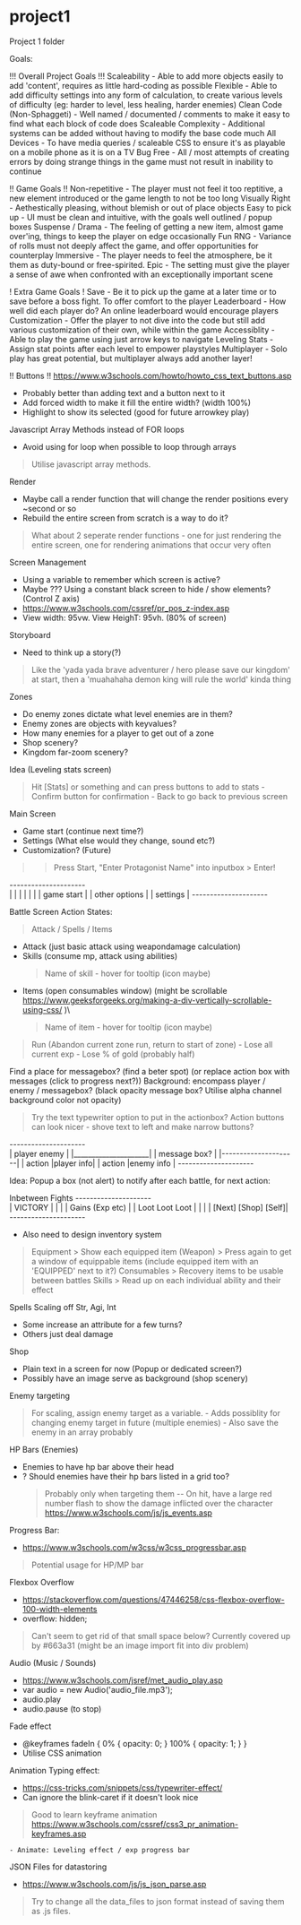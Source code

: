 # project1
Project 1 folder

Goals:

!!! Overall Project Goals !!!
Scaleability - Able to add more objects easily to add 'content', requires as little hard-coding as possible
Flexible - Able to add difficulty settings into any form of calculation, to create various levels of difficulty (eg: harder to level, less healing, harder enemies)
Clean Code (Non-Sphaggeti) - Well named / documented / comments to make it easy to find what each block of code does 
Scaleable Complexity - Additional systems can be added without having to modify the base code much
All Devices - To have media queries / scaleable CSS to ensure it's as playable on a mobile phone as it is on a TV
Bug Free - All / most attempts of creating errors by doing strange things in the game must not result in inability to continue


!! Game Goals !!
Non-repetitive - The player must not feel it too reptitive, a new element introduced or the game length to not be too long
Visually Right - Aethestically pleasing, without blemish or out of place objects
Easy to pick up - UI must be clean and intuitive, with the goals well outlined / popup boxes
Suspense / Drama - The feeling of getting a new item, almost game over'ing, things to keep the player on edge occasionally
Fun RNG - Variance of rolls must not deeply affect the game, and offer opportunities for counterplay
Immersive - The player needs to feel the atmosphere, be it them as duty-bound or free-spirited.
Epic - The setting must give the player a sense of awe when confronted with an exceptionally important scene


! Extra Game Goals !
Save - Be it to pick up the game at a later time or to save before a boss fight. To offer comfort to the player
Leaderboard - How well did each player do? An online leaderboard would encourage players
Customization - Offer the player to not dive into the code but still add various customization of their own, while within the game
Accessiblity - Able to play the game using just arrow keys to navigate
Leveling Stats - Assign stat points after each level to empower playstyles
Multiplayer - Solo play has great potential, but multiplayer always add another layer!



!! Buttons !!
https://www.w3schools.com/howto/howto_css_text_buttons.asp
- Probably better than adding text and a button next to it
- Add forced width to make it fill the entire width? (width 100%)
- Highlight to show its selected (good for future arrowkey play)


Javascript Array Methods instead of FOR loops
- Avoid using for loop when possible to loop through arrays
> Utilise javascript array methods.


Render
- Maybe call a render function that will change the render positions every ~second or so
- Rebuild the entire screen from scratch is a way to do it?
> What about 2 seperate render functions - one for just rendering the entire screen, one for rendering animations that occur very often


Screen Management
- Using a variable to remember which screen is active?
- Maybe ??? Using a constant black screen to hide / show elements? (Control Z axis)
- https://www.w3schools.com/cssref/pr_pos_z-index.asp
- View width: 95vw. View HeighT: 95vh. (80% of screen)


Storyboard
- Need to think up a story(?)
> Like the 'yada yada brave adventurer / hero please save our kingdom' at start, then a 'muahahaha demon king will rule the world' kinda thing

Zones
- Do enemy zones dictate what level enemies are in them?
- Enemy zones are objects with keyvalues?
- How many enemies for a player to get out of a zone
- Shop scenery?
- Kingdom far-zoom scenery?



Idea (Leveling stats screen)
> Hit [Stats] or something and can press buttons to add to stats
    - Confirm button for confirmation
    - Back to go back to previous screen



Main Screen
- Game start (continue next time?)
- Settings (What else would they change, sound etc?)
- Customization? (Future)

>> Press Start, "Enter Protagonist Name" into inputbox
    > Enter!

*---------------------*         
|                     |
|                     |
|                     |
|    game start       |
|    other options    |
|    settings         |
*---------------------*


Battle Screen
Action States: 
> Attack / Spells / Items
- Attack (just basic attack using weapondamage calculation)
- Skills (consume mp, attack using abilities)
    > Name of skill - hover for tooltip (icon maybe)
- Items (open consumables window) (might be scrollable https://www.geeksforgeeks.org/making-a-div-vertically-scrollable-using-css/ )\
    > Name of item - hover for tooltip (icon maybe)
> Run (Abandon current zone run, return to start of zone)
    - Lose all current exp
    - Lose % of gold (probably half)

Find a place for messagebox? (find a beter spot) (or replace action box with messages (click to progress next?))
Background: encompass player / enemy / messagebox? (black opacity message box? Utilise alpha channel background color not opacity)

> Try the text typewriter option to put in the actionbox?
> Action buttons can look nicer - shove text to left and make narrow buttons?

*---------------------*         
| player        enemy |
|_____________________|
|  message box?       |
|---------------------|
| action  |player info|
| action  |enemy info |
*---------------------*



Idea: Popup a box (not alert) to notify after each battle, for next action:

Inbetween Fights
*---------------------*         
|       VICTORY       |
|                     |
|   Gains (Exp etc)   |
|   Loot Loot Loot    |
|                     |
| [Next] [Shop] [Self]|
*---------------------*
- Also need to design inventory system
> Equipment
    > Show each equipped item (Weapon) > Press again to get a window of equippable items (include equipped item with an 'EQUIPPED' next to it?)
> Consumables
    > Recovery items to be usable between battles
> Skills
    > Read up on each individual ability and their effect


Spells
Scaling off Str, Agi, Int
- Some increase an attribute for a few turns?
- Others just deal damage


Shop
- Plain text in a screen for now (Popup or dedicated screen?)
- Possibly have an image serve as background (shop scenery)


Enemy targeting
> For scaling, assign enemy target as a variable.
    - Adds possiblity for changing enemy target in future (multiple enemies)
    - Also save the enemy in an array probably

HP Bars (Enemies)
- Enemies to have hp bar above their head
- ? Should enemies have their hp bars listed in a grid too?
    > Probably only when targeting them
-- On hit, have a large red number flash to show the damage inflicted over the character
https://www.w3schools.com/js/js_events.asp

Progress Bar:
- https://www.w3schools.com/w3css/w3css_progressbar.asp
> Potential usage for HP/MP bar


Flexbox Overflow
- https://stackoverflow.com/questions/47446258/css-flexbox-overflow-100-width-elements
- overflow: hidden;
> Can't seem to get rid of that small space below? Currently covered up by #663a31 (might be an image import fit into div problem)


Audio (Music / Sounds)
- https://www.w3schools.com/jsref/met_audio_play.asp
- var audio = new Audio('audio_file.mp3');
- audio.play
- audio.pause (to stop)


Fade effect
- @keyframes fadeIn {
  0% { opacity: 0; }
  100% { opacity: 1; }
}
- Utilise CSS animation


Animation Typing effect:
- https://css-tricks.com/snippets/css/typewriter-effect/
- Can ignore the blink-caret if it doesn't look nice
> Good to learn keyframe animation
> https://www.w3schools.com/cssref/css3_pr_animation-keyframes.asp

    - Animate: Leveling effect / exp progress bar

JSON Files for datastoring
- https://www.w3schools.com/js/js_json_parse.asp
> Try to change all the data_files to json format instead of saving them as .js files.